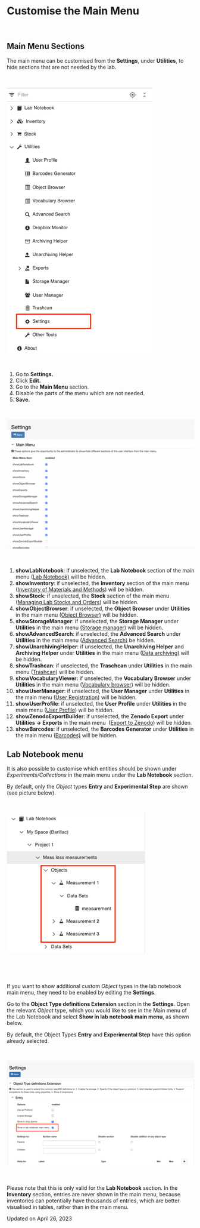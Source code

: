 # Customise the Main Menu



 

## Main Menu Sections

  
The main menu can be customised from the **Settings**, under
**Utilities**, to hide sections that are not needed by the lab.

 

![image info](img/navigation-menu-settings.png)

 

1.  Go to **Settings.**
2.  Click **Edit.**
3.  Go to the **Main Menu** section.
4.  Disable the parts of the menu which are not needed.
5.  **Save.**

 

![image info](img/Screenshot-2020-02-26-at-10.11.14-1024x708.png)

 

1.  **showLabNotebook**: if unselected, the **Lab Notebook** section of
    the main menu ([Lab
    Notebook)](../../../../../../docs-test/docs/user-documentation/general-users/lab-notebook.md)
    will be hidden.
2.  **showInventory**: if unselected, the **Inventory** section of the
    main menu ([Inventory of Materials and
    Methods](../../../../../../docs-test/docs/user-documentation/general-users/inventory-of-materials-and-methods.md))
    will be hidden.
3.  **showStock**: if unselected, the **Stock** section of the main menu
    ([Managing Lab Stocks and
    Orders](../../../../../../docs-test/docs/user-documentation/general-users/managing-lab-stocks-and-orders-2.md))
    will be hidden.
4.  **showObjectBrowser**: if unselected, the **Object Browser** under
    **Utilities** in the main menu ([Object
    Browser)](../../../../../../docs-test/docs/user-documentation/general-users/additional-functionalities.md#browse-entries-by-type)
    will be hidden.
5.  **showStorageManager**: if unselected, the **Storage Manager** under
    **Utilities** in the main menu [(Storage
    manager](../../../../../../docs-test/docs/user-documentation/general-users/managing-lab-stocks-and-orders-2.md#))
    will be hidden.
6.  **showAdvancedSearch**: if unselected, the **Advanced Search** under
    **Utilities** in the main menu ([Advanced
    Search)](../../../../../../docs-test/docs/user-documentation/general-users/search.md)
    be hidden.
7.  **showUnarchivingHelper**: if unselected, the **Unarchiving Helper**
    and **Archiving Helper** under **Utilities** in the main menu ([Data
    archiving)](../../../../../../docs-test/docs/user-documentation/general-users/data-archiving.md)
    will be hidden.
8.  **showTrashcan**: if unselected, the **Traschcan** under
    **Utilities** in the main menu
    ([Trashcan](../../../../../../docs-test/docs/user-documentation/general-users/additional-functionalities.md#trashcan))
    will be hidden.
9.  **showVocabularyViewer:** if unselected, the **Vocabulary
    Browser** under **Utilities** in the main menu ([Vocabulary
    browser](../../../../../../docs-test/docs/user-documentation/general-users/additional-functionalities.md#vocabulary-browser))
    will be hidden.
10. **showUserManager**: if unselected, the **User Manager** under
    **Utilities** in the main menu ([User
    Registration](../../../../../../docs-test/docs/user-documentation/general-admin-users/admins-documentation/user-registration.md))
    will be hidden.
11. **showUserProfile**: if unselected, the **User Profile** under
    **Utilities** in the main menu ([User
    Profile](../../../../../../docs-test/docs/user-documentation/general-admin-users/admins-documentation/user-registration.md#user-profile))
    will be hidden.
12. **showZenodoExportBuilder**: if unselected, the **Zenodo
    Export** under **Utilities -> Exports** in the main menu 
    ([Export to
    Zenodo](../../../../../../docs-test/docs/user-documentation/general-users/data-export.md#export-to-zenodo))
    will be hidden.
13. **showBarcodes**: if unselected, the **Barcodes Generator** under
    **Utilities** in the main menu
    ([Barcodes)](../../../../../../docs-test/docs/user-documentation/general-users/barcodes.md)
    will be hidden.

## Lab Notebook menu

It is also possible to customise which entities should be shown under
*Experiments/Collections* in the main menu under the **Lab Notebook**
section.

By default, only the *Object* types **Entry** and **Experimental Step**
are shown (see picture below).

 

![image info](img/settings-menu-shown-entities-in-menu.png)

 

 

If you want to show additional custom *Object* types in the lab notebook
main menu, they need to be enabled by editing the **Settings**. 

Go to the **Object Type definitions Extension** section in the
**Settings**. Open the relevant *Object* type, which you would like to
see in the Main menu of the Lab Notebook and select **Show in lab
notebook main menu**, as shown below.

By default, the Object Types **Entry** and **Experimental Step** have
this option already selected. 

 

![image info](img/settings-show-in-labnotebook-1024x577.png)

 

Please note that this is only valid for the **Lab Notebook** section. In
the **Inventory** section, entries are never shown in the main menu,
because inventories can potentially have thousands of entries, which are
better visualised in tables, rather than in the main menu.

Updated on April 26, 2023
